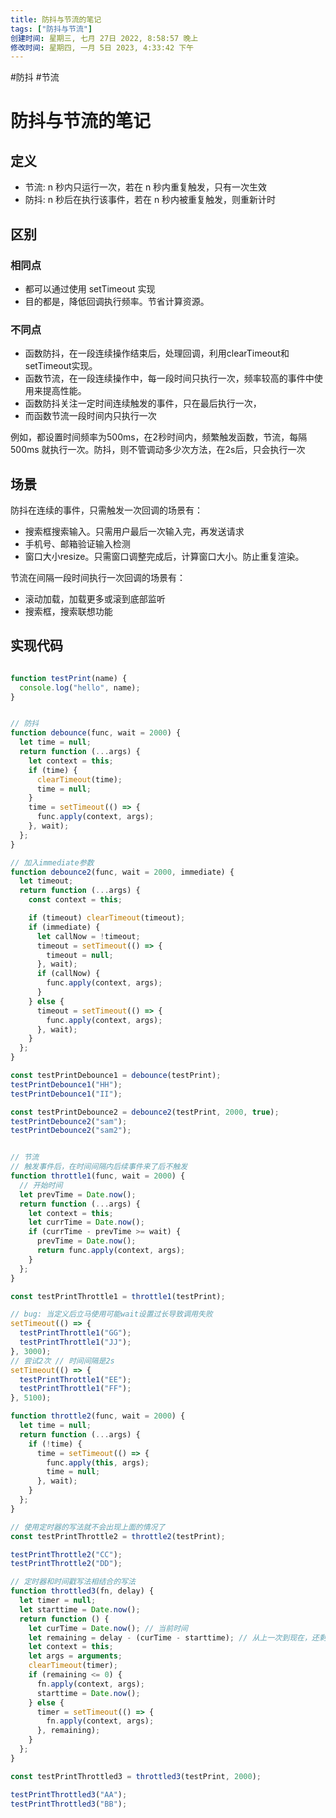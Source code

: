 ```yaml
---
title: 防抖与节流的笔记
tags: ["防抖与节流"]
创建时间: 星期三, 七月 27日 2022, 8:58:57 晚上
修改时间: 星期四, 一月 5日 2023, 4:33:42 下午
---
```

#防抖 #节流

# 防抖与节流的笔记

## 定义

-   节流: n 秒内只运行一次，若在 n 秒内重复触发，只有一次生效
-   防抖: n 秒后在执行该事件，若在 n 秒内被重复触发，则重新计时

## 区别

### 相同点

- 都可以通过使用 setTimeout 实现
- 目的都是，降低回调执行频率。节省计算资源。

### 不同点

 - 函数防抖，在一段连续操作结束后，处理回调，利用clearTimeout和 setTimeout实现。
 - 函数节流，在一段连续操作中，每一段时间只执行一次，频率较高的事件中使用来提高性能。
 - 函数防抖关注一定时间连续触发的事件，只在最后执行一次，
 - 而函数节流一段时间内只执行一次

例如，都设置时间频率为500ms，在2秒时间内，频繁触发函数，节流，每隔 500ms 就执行一次。防抖，则不管调动多少次方法，在2s后，只会执行一次

## 场景

防抖在连续的事件，只需触发一次回调的场景有：

- 搜索框搜索输入。只需用户最后一次输入完，再发送请求
- 手机号、邮箱验证输入检测
- 窗口大小resize。只需窗口调整完成后，计算窗口大小。防止重复渲染。

节流在间隔一段时间执行一次回调的场景有：

- 滚动加载，加载更多或滚到底部监听
- 搜索框，搜索联想功能

## 实现代码

```javascript

function testPrint(name) {
  console.log("hello", name);
}


// 防抖
function debounce(func, wait = 2000) {
  let time = null;
  return function (...args) {
    let context = this;
    if (time) {
      clearTimeout(time);
      time = null;
    }
    time = setTimeout(() => {
      func.apply(context, args);
    }, wait);
  };
}

// 加入immediate参数
function debounce2(func, wait = 2000, immediate) {
  let timeout;
  return function (...args) {
    const context = this;

    if (timeout) clearTimeout(timeout);
    if (immediate) {
      let callNow = !timeout;
      timeout = setTimeout(() => {
        timeout = null;
      }, wait);
      if (callNow) {
        func.apply(context, args);
      }
    } else {
      timeout = setTimeout(() => {
        func.apply(context, args);
      }, wait);
    }
  };
}

const testPrintDebounce1 = debounce(testPrint);
testPrintDebounce1("HH");
testPrintDebounce1("II");

const testPrintDebounce2 = debounce2(testPrint, 2000, true);
testPrintDebounce2("sam");
testPrintDebounce2("sam2");


// 节流
// 触发事件后，在时间间隔内后续事件来了后不触发
function throttle1(func, wait = 2000) {
  // 开始时间
  let prevTime = Date.now();
  return function (...args) {
    let context = this;
    let currTime = Date.now();
    if (currTime - prevTime >= wait) {
      prevTime = Date.now();
      return func.apply(context, args);
    }
  };
}

const testPrintThrottle1 = throttle1(testPrint);

// bug: 当定义后立马使用可能wait设置过长导致调用失败
setTimeout(() => {
  testPrintThrottle1("GG");
  testPrintThrottle1("JJ");
}, 3000);
// 尝试2次 // 时间间隔是2s
setTimeout(() => {
  testPrintThrottle1("EE");
  testPrintThrottle1("FF");
}, 5100);

function throttle2(func, wait = 2000) {
  let time = null;
  return function (...args) {
    if (!time) {
      time = setTimeout(() => {
        func.apply(this, args);
        time = null;
      }, wait);
    }
  };
}

// 使用定时器的写法就不会出现上面的情况了
const testPrintThrottle2 = throttle2(testPrint);

testPrintThrottle2("CC");
testPrintThrottle2("DD");

// 定时器和时间戳写法相结合的写法
function throttled3(fn, delay) {
  let timer = null;
  let starttime = Date.now();
  return function () {
    let curTime = Date.now(); // 当前时间
    let remaining = delay - (curTime - starttime); // 从上一次到现在，还剩下多少多余时间
    let context = this;
    let args = arguments;
    clearTimeout(timer);
    if (remaining <= 0) {
      fn.apply(context, args);
      starttime = Date.now();
    } else {
      timer = setTimeout(() => {
        fn.apply(context, args);
      }, remaining);
    }
  };
}

const testPrintThrottled3 = throttled3(testPrint, 2000);

testPrintThrottled3("AA");
testPrintThrottled3("BB");
```
